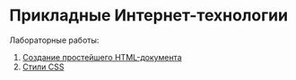# Прикладные Интернет-технологии

Лабораторные работы:

1. [Создание простейшего HTML-документа](Lab_01.md)
2. [Стили CSS](Lab_02.md)

